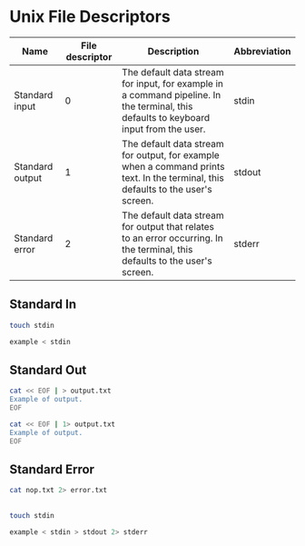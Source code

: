 # Unix File Descriptors

| Name | File descriptor | Description | Abbreviation |
| --- | --- | --- | --- |
| Standard input | 0 | The default data stream for input, for example in a command pipeline. In the terminal, this defaults to keyboard input from the user. | stdin
| Standard output | 1 | The default data stream for output, for example when a command prints text. In the terminal, this defaults to the user's screen. | stdout
| Standard error | 2 | The default data stream for output that relates to an error occurring. In the terminal, this defaults to the user's screen. | stderr

## Standard In

```sh
touch stdin
```

```sh
example < stdin
```

## Standard Out

```sh
cat << EOF | > output.txt
Example of output.
EOF
```

```sh
cat << EOF | 1> output.txt
Example of output.
EOF
```

## Standard Error

```sh
cat nop.txt 2> error.txt
```

##

```sh
touch stdin
```

```sh
example < stdin > stdout 2> stderr
```
